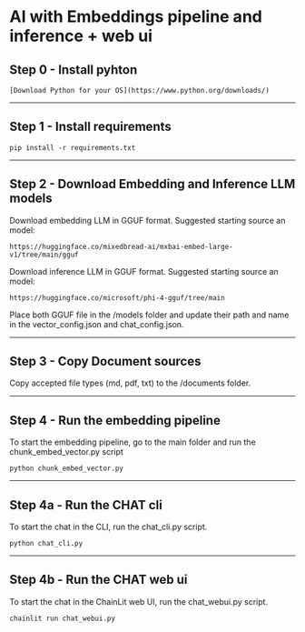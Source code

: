 # AI with Embeddings pipeline and inference + web ui

## Step 0 - Install pyhton
```
[Download Python for your OS](https://www.python.org/downloads/)
```
------
## Step 1 - Install requirements
```
pip install -r requirements.txt
```
------
## Step 2 - Download Embedding and Inference LLM models
Download embedding LLM in GGUF format.
Suggested starting source an model:
```
https://huggingface.co/mixedbread-ai/mxbai-embed-large-v1/tree/main/gguf
```

Download inference LLM in GGUF format.
Suggested starting source an model:
```
https://huggingface.co/microsoft/phi-4-gguf/tree/main
```

Place both GGUF file in the /models folder and update their path and name in the vector_config.json and chat_config.json. 

------
## Step 3 - Copy Document sources
Copy accepted file types (md, pdf, txt) to the /documents folder.

------
## Step 4 - Run the embedding pipeline 
To start the embedding pipeline, go to the main folder and run the chunk_embed_vector.py script
```
python chunk_embed_vector.py
```

------
## Step 4a - Run the CHAT cli
To start the chat in the CLI, run the chat_cli.py script.
```
python chat_cli.py
```

------
## Step 4b - Run the CHAT web ui 
To start the chat in the ChainLit web UI, run the chat_webui.py script.
```
chainlit run chat_webui.py
```
